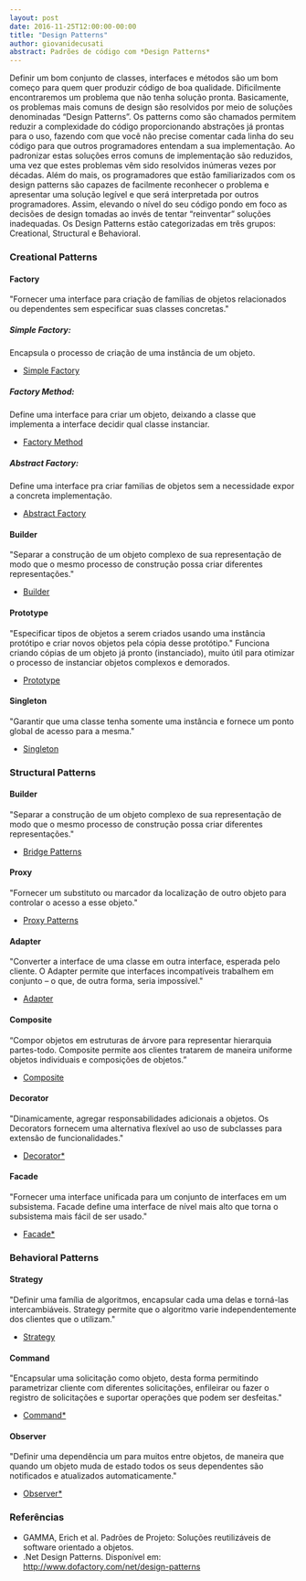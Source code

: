 ```yaml
---
layout: post
date: 2016-11-25T12:00:00-00:00
title: "Design Patterns"
author: giovanidecusati
abstract: Padrões de código com *Design Patterns*
---
```

Definir um bom conjunto de classes, interfaces e métodos são um bom começo para quem quer produzir código de boa qualidade. Dificilmente encontraremos um problema que não tenha solução pronta. Basicamente, os problemas mais comuns de design são resolvidos por meio de soluções denominadas “Design Patterns”. Os patterns como são chamados permitem reduzir a complexidade do código proporcionando abstrações já prontas para o uso, fazendo com que você não precise comentar cada linha do seu código para que outros programadores entendam a sua implementação. Ao padronizar estas soluções erros comuns de implementação são reduzidos, uma vez que estes problemas vêm sido resolvidos inúmeras vezes por décadas. Além do mais, os programadores que estão familiarizados com os design patterns são capazes de facilmente reconhecer o problema e apresentar uma solução legível e que será interpretada por outros programadores. Assim, elevando o nível do seu código pondo em foco as decisões de design tomadas ao invés de tentar “reinventar” soluções inadequadas. Os Design Patterns estão categorizadas em três grupos: Creational, Structural e Behavioral.

### Creational Patterns
#### Factory
"Fornecer uma interface para criação de famílias de objetos relacionados ou dependentes sem especificar suas classes concretas."
##### Simple Factory: 
Encapsula o processo de criação de uma instância de um objeto.
* <a href="https://github.com/fabriciorissetto/design-patterns-examples/1. Creational Patterns/Simple Factory">Simple Factory</a>
##### Factory Method: 
Define uma interface para criar um objeto, deixando a classe que implementa a interface decidir qual classe instanciar.
* <a href="https://github.com/fabriciorissetto/design-patterns-examples/1. Creational Patterns/Factory Method">Factory Method</a>
##### Abstract Factory: 
Define uma interface pra criar familias de objetos sem a necessidade expor a concreta implementação. 
* <a href="https://github.com/fabriciorissetto/design-patterns-examples/1. Creational Patterns/Abstract Factory">Abstract Factory</a>

#### Builder
"Separar a construção de um objeto complexo de sua representação de modo que o mesmo processo de construção possa criar diferentes representações."
* <a href="https://github.com/fabriciorissetto/design-patterns-examples/1. Creational Patterns/Builder Pattern">Builder</a>

#### Prototype
"Especificar tipos de objetos a serem criados usando uma instância protótipo e criar novos objetos pela cópia desse protótipo."
Funciona criando cópias de um objeto já pronto (instanciado), muito útil para otimizar o processo de instanciar objetos complexos e demorados.  
* <a href="https://github.com/fabriciorissetto/design-patterns-examples/1. Creational Patterns/Prototype Pattern">Prototype</a>

#### Singleton
"Garantir que uma classe tenha somente uma instância e fornece um ponto global de acesso para a mesma." 
* <a href="https://github.com/fabriciorissetto/design-patterns-examples/1. Creational Patterns/Singleton Pattern">Singleton</a>

### Structural Patterns
#### Builder
"Separar a construção de um objeto complexo de sua representação de modo que o mesmo processo de construção possa criar diferentes representações."
* <a href="https://github.com/fabriciorissetto/design-patterns-examples/2. Structural Patterns/Bridge Pattern">Bridge Patterns</a>

#### Proxy
"Fornecer um substituto ou marcador da localização de outro objeto para controlar o acesso a esse objeto."
* <a href="https://github.com/fabriciorissetto/design-patterns-examples/2. Structural Patterns/Proxy Pattern">Proxy Patterns</a>

#### Adapter
"Converter a interface de uma classe em outra interface, esperada pelo cliente. O Adapter permite que interfaces incompatíveis trabalhem em conjunto – o que, de outra forma, seria impossível."
 * <a href="https://github.com/fabriciorissetto/design-patterns-examples/2. Structural Patterns/Adapter">Adapter</a>

#### Composite
“Compor objetos em estruturas de árvore para representar hierarquia partes-todo. Composite permite aos clientes tratarem de maneira uniforme objetos individuais e composições de objetos.”
 * <a href="http://www.codeproject.com/Articles/185797/Composite-Design-Pattern">Composite</a>

#### Decorator
"Dinamicamente, agregar responsabilidades adicionais a objetos. Os Decorators fornecem uma alternativa flexível ao uso de subclasses para extensão de funcionalidades."
 * <a href="http://www.dofactory.com/net/decorator-design-pattern">Decorator*</a>

#### Facade
"Fornecer uma interface unificada para um conjunto de interfaces em um subsistema. Facade define uma interface de nível mais alto que torna o subsistema mais fácil de ser usado."
 * <a href="http://www.dofactory.com/net/facade-design-pattern">Facade*</a>

### Behavioral Patterns
#### Strategy
"Definir uma família de algoritmos, encapsular cada uma delas e torná-las intercambiáveis. Strategy permite que o algoritmo varie independentemente dos clientes que o utilizam."
 * <a href="https://github.com/fabriciorissetto/design-patterns-examples/3. Behavioral Patterns/Strategy Pattern">Strategy</a>

#### Command
"Encapsular uma solicitação como objeto, desta forma permitindo parametrizar cliente com diferentes solicitações, enfileirar ou fazer o registro de solicitações e suportar operações que podem ser desfeitas."
 * <a href="http://www.dofactory.com/net/command-design-pattern">Command*</a>

#### Observer
"Definir uma dependência um para muitos entre objetos, de maneira que quando um objeto muda de estado todos os seus dependentes são notificados e atualizados automaticamente."
 * <a href="http://www.dofactory.com/net/observer-design-pattern">Observer*</a>

### Referências
 * GAMMA, Erich et al. Padrões de Projeto: Soluções reutilizáveis de software orientado a objetos.
 * .Net Design Patterns. Disponível em: <http://www.dofactory.com/net/design-patterns>